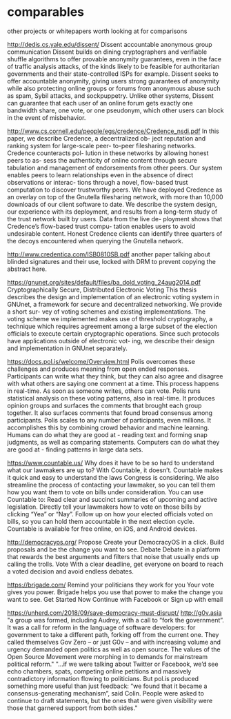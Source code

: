 comparables
===========

other projects or whitepapers worth looking at for comparisons

http://dedis.cs.yale.edu/dissent/
Dissent accountable anonymous group communication
Dissent builds on dining cryptographers and verifiable shuffle algorithms to offer provable anonymity guarantees, even in the face of traffic analysis attacks, of the kinds likely to be feasible for authoritarian governments and their state-controlled ISPs for example.
Dissent seeks to offer accountable anonymity, giving users strong guarantees of anonymity while also protecting online groups or forums from anonymous abuse such as spam, Sybil attacks, and sockpuppetry. Unlike other systems, Dissent can guarantee that each user of an online forum gets exactly one bandwidth share, one vote, or one pseudonym, which other users can block in the event of misbehavior.

http://www.cs.cornell.edu/people/egs/credence/Credence_nsdi.pdf
In this paper, we describe Credence, a decentralized ob- ject reputation and ranking system for large-scale peer- to-peer filesharing networks. Credence counteracts pol- lution in these networks by allowing honest peers to as- sess the authenticity of online content through secure tabulation and management of endorsements from other peers. Our system enables peers to learn relationships even in the absence of direct observations or interac- tions through a novel, flow-based trust computation to discover trustworthy peers. We have deployed Credence as an overlay on top of the Gnutella filesharing network, with more than 10,000 downloads of our client software to date. We describe the system design, our experience with its deployment, and results from a long-term study of the trust network built by users. Data from the live de- ployment shows that Credence’s flow-based trust compu- tation enables users to avoid undesirable content. Honest Credence clients can identify three quarters of the decoys encountered when querying the Gnutella network.

http://www.credentica.com/ISB0810SB.pdf
another paper talking about blinded signatures and their use, locked with DRM to prevent copying the abstract here.

https://gnunet.org/sites/default/files/ba_dold_voting_24aug2014.pdf
Cryptographically Secure, Distributed Electronic Voting
This thesis describes the design and implementation of an electronic voting system in GNUnet, a framework for secure and decentralized networking. We provide a short sur- vey of voting schemes and existing implementations.
The voting scheme we implemented makes use of threshold cryptography, a technique which requires agreement among a large subset of the election officials to execute certain cryptographic operations. Since such protocols have applications outside of electronic vot- ing, we describe their design and implementation in GNUnet separately.

https://docs.pol.is/welcome/Overview.html
Polis overcomes these challenges and produces meaning from open ended responses. Participants can write what they think, but they can also agree and disagree with what others are saying one comment at a time. This process happens in real-time. As soon as someone writes, others can vote.
Polis runs statistical analysis on these voting patterns, also in real-time. It produces opinion groups and surfaces the comments that brought each group together. It also surfaces comments that found broad consensus among participants.
Polis scales to any number of participants, even millions. It accomplishes this by combining crowd behavior and machine learning. Humans can do what they are good at - reading text and forming snap judgments, as well as comparing statements. Computers can do what they are good at - finding patterns in large data sets.

https://www.countable.us/
Why does it have to be so hard to understand what our lawmakers are up to?
With Countable, it doesn’t.
Countable makes it quick and easy to understand the laws Congress is considering. We also streamline the process of contacting your lawmaker, so you can tell them how you want them to vote on bills under consideration.
You can use Countable to:
Read clear and succinct summaries of upcoming and active legislation.
Directly tell your lawmakers how to vote on those bills by clicking “Yea” or “Nay”.
Follow up on how your elected officials voted on bills, so you can hold them accountable in the next election cycle.
Countable is available for free online, on iOS, and Android devices.

http://democracyos.org/
Propose
Create your DemocracyOS in a click. Build proposals and be the change you want to see.
Debate
Debate in a platform that rewards the best arguments and filters that noise that usually ends up calling the trolls.
Vote
With a clear deadline, get everyone on board to reach a voted decision and avoid endless debates.

https://brigade.com/
Remind your politicians they work for you
Your vote gives you power. Brigade helps you use that power to make the change you want to see.
Get Started Now Continue with Facebook or Sign up with email

https://unherd.com/2018/09/save-democracy-must-disrupt/
http://g0v.asia
"a group was formed, including Audrey, with a call to “fork the government”. It was a call for reform in the language of software developers: for government to take a different path, forking off from the current one. They called themselves Gov Zero – or just G0v – and with increasing volume and urgency demanded open politics as well as open source. The values of the Open Source Movement were morphing in to demands for mainstream political reform."
"...if we were talking about Twitter or Facebook, we’d see echo chambers, spats, competing online petitions and massively contradictory information flowing to politicians. But pol.is produced something more useful than just feedback: “we found that it became a consensus-generating mechanism”, said Colin. People were asked to continue to draft statements, but the ones that were given visibility were those that garnered support from both sides."
